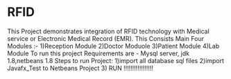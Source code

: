 # RFID
This Project demonstrates integration of RFID technology with Medical service or Electronic Medical Record (EMR).
This Consists Main Four Modules :-
                                    1)Reception Module
                                    2)Doctor Moduole
                                    3)Patient Module
                                    4)Lab Module
To run this project 
Requirements are - Mysql server, jdk 1.8,netbeans 1.8 
 Steps to run Project:
 1)import all database sql files
 2)import  Javafx_Test to Netbeans Project
 3) RUN !!!!!!!!!!!!!!!!!
